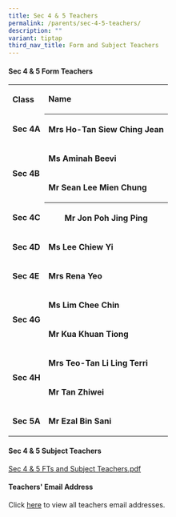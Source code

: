 ```yaml
---
title: Sec 4 & 5 Teachers
permalink: /parents/sec-4-5-teachers/
description: ""
variant: tiptap
third_nav_title: Form and Subject Teachers
---
```

<h4>Sec 4 &amp; 5 Form Teachers</h4>
<p></p>
<table style="minWidth: 50px">
<colgroup>
<col>
<col>
</colgroup>
<tbody>
<tr>
<td rowspan="1" colspan="1">
<p><strong>Class</strong>
</p>
</td>
<td rowspan="1" colspan="1">
<p><strong>Name</strong>
</p>
</td>
</tr>
<tr>
<td rowspan="1" colspan="1">
<p><strong>Sec 4A</strong>
</p>
</td>
<th rowspan="1" colspan="1">
<p>Mrs Ho-Tan Siew Ching Jean</p>
</th>
</tr>
<tr>
<td rowspan="2" colspan="1">
<p><strong>Sec 4B</strong>
</p>
</td>
<td rowspan="1" colspan="1">
<p><strong>Ms Aminah Beevi</strong>
</p>
</td>
</tr>
<tr>
<td rowspan="1" colspan="1">
<p><strong>Mr Sean Lee Mien Chung</strong>
</p>
</td>
</tr>
<tr>
<td rowspan="1" colspan="1">
<p><strong>Sec 4C</strong>
</p>
</td>
<th rowspan="1" colspan="1">
<p>Mr Jon Poh Jing Ping</p>
</th>
</tr>
<tr>
<td rowspan="1" colspan="1">
<p><strong>Sec 4D</strong>
</p>
</td>
<td rowspan="1" colspan="1">
<p><strong>Ms Lee Chiew Yi</strong>
</p>
</td>
</tr>
<tr>
<td rowspan="1" colspan="1">
<p><strong>Sec 4E</strong>
</p>
</td>
<td rowspan="1" colspan="1">
<p><strong>Mrs Rena Yeo</strong>
</p>
</td>
</tr>
<tr>
<td rowspan="2" colspan="1">
<p><strong>Sec 4G</strong>
</p>
</td>
<td rowspan="1" colspan="1">
<p><strong>Ms Lim Chee Chin</strong>
</p>
</td>
</tr>
<tr>
<td rowspan="1" colspan="1">
<p><strong>Mr Kua Khuan Tiong</strong>
</p>
</td>
</tr>
<tr>
<td rowspan="2" colspan="1">
<p><strong>Sec 4H</strong>
</p>
</td>
<td rowspan="1" colspan="1">
<p><strong>Mrs Teo-Tan Li Ling Terri</strong>
</p>
</td>
</tr>
<tr>
<td rowspan="1" colspan="1">
<p><strong>Mr Tan Zhiwei</strong>
</p>
</td>
</tr>
<tr>
<td rowspan="1" colspan="1">
<p><strong>Sec 5A</strong>
</p>
</td>
<td rowspan="1" colspan="1">
<p><strong>Mr Ezal Bin Sani</strong>
</p>
</td>
</tr>
</tbody>
</table>
<h4>Sec 4 &amp; 5 Subject Teachers</h4>
<p><a href="/files/Parents/Sec_4_FTs___Subject_Teachers.pdf" rel="noopener nofollow" target="_blank">Sec 4 &amp; 5 FTs and Subject Teachers.pdf</a>
</p>
<h4>Teachers' Email Address</h4>
<p>Click&nbsp;<a href="https://staging.d1wp5xkpm2dbnc.amplifyapp.com/parents/teachers-email-address/" rel="noopener noreferrer nofollow" target="_blank">here</a>&nbsp;to
view all teachers email addresses.</p>
<p></p>